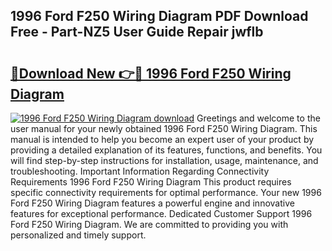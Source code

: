 ## 1996 Ford F250 Wiring Diagram PDF Download Free - Part-NZ5 User Guide Repair jwflb

# <h2><a href="http://dfkajk.blite.top/?on=1996+Ford+F250+Wiring+Diagram">🔗Download New 👉🔴 1996 Ford F250 Wiring Diagram</a></h2>

[![1996 Ford F250 Wiring Diagram download](https://i.imgur.com/lujVjoI.png)](http://dfkajk.blite.top/?on=1996+Ford+F250+Wiring+Diagram)
Greetings and welcome to the user manual for your newly obtained 1996 Ford F250 Wiring Diagram. This manual is intended to help you become an expert user of your product by providing a detailed explanation of its features, functions, and benefits. You will find step-by-step instructions for installation, usage, maintenance, and troubleshooting. Important Information Regarding Connectivity Requirements 1996 Ford F250 Wiring Diagram This product requires specific connectivity requirements for optimal performance. Your new 1996 Ford F250 Wiring Diagram features a powerful engine and innovative features for exceptional performance. Dedicated Customer Support 1996 Ford F250 Wiring Diagram. We are committed to providing you with personalized and timely support.
